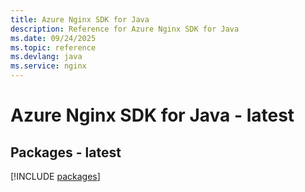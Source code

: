 ```yaml
---
title: Azure Nginx SDK for Java
description: Reference for Azure Nginx SDK for Java
ms.date: 09/24/2025
ms.topic: reference
ms.devlang: java
ms.service: nginx
---
```

# Azure Nginx SDK for Java - latest
## Packages - latest
[!INCLUDE [packages](nginx-index.md)]